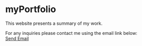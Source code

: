 # myPortfolio


This website presents a summary of my work.<br>


For any inquiries please contact me using the email link below:<br>
<a href = "mailto: pilibili@protonmail.com">Send Email</a>
